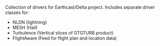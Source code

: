 Collection of drivers for Earthcast/Delta project. Includes separate driver classes for:
- NLDN (lightning)
- MESH (Hail)
- Turbulence (Vertical slices of GTGTURB product)
- FlightAware (Feed for flight plan and location data)
